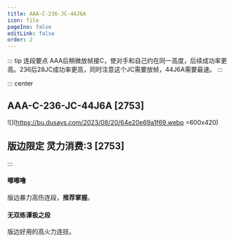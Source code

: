 ```yaml
---
title: AAA-C-236-JC-44J6A
icon: file
pageIno: false
editLink: false
order: 2
---
```


::: tip 连段要点
AAA后稍微放帧接C，使对手和自己约在同一高度，后续成功率更高。236后28JC成功率更高，同时注意这个JC需要放帧，44J6A需要最速。
:::

::: center

## **AAA-C-236-JC-44J6A [2753]**

![](https://bu.dusays.com/2023/08/20/64e20e69a1f69.webp =600x420)

## **版边限定 灵力消费:3 [2753]** 

:::


#### **嘟嘟噜**
版边暴力高伤连段，**推荐掌握**。


#### **无双练谭极之段**
版边好用的高火力连技。
